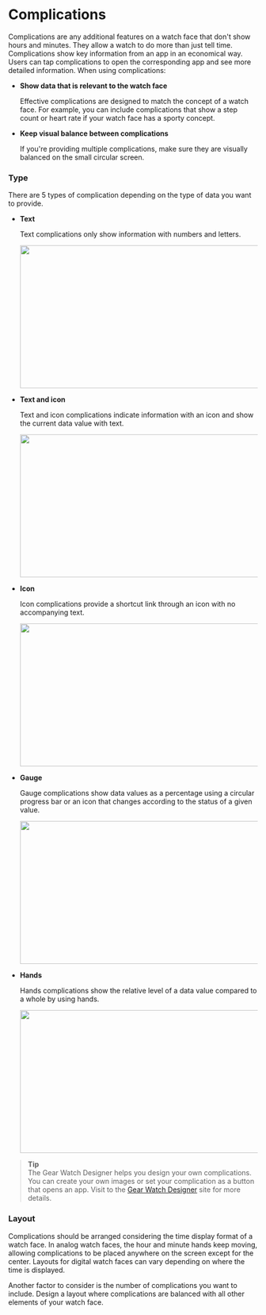 # Complications

Complications are any additional features on a watch face that don't show hours and minutes. They allow a watch to do more than just tell time. Complications show key information from an app in an economical way. Users can tap complications to open the corresponding app and see more detailed information. When using complications:

-   **Show data that is relevant to the watch face**

    Effective complications are designed to match the concept of a watch face. For example, you can include complications that show a step count or heart rate if your watch face has a sporty concept.



-   **Keep visual balance between complications**

    If you're providing multiple complications, make sure they are visually balanced on the small circular screen.

### Type


There are 5 types of complication depending on the type of data you want to provide.

-   **Text**

    Text complications only show information with numbers and letters.

    <img src="media/watchface_4.3.1_1.png" width="1760" height="288" />

-   **Text and icon**

    Text and icon complications indicate information with an icon and show the current data value with text.

    <img src="media/watchface_4.3.1_2.png" width="1760" height="288" />

-   **Icon**

    Icon complications provide a shortcut link through an icon with no accompanying text.

    <img src="media/watchface_4.3.1_3.png" width="1760" height="288" />

-   **Gauge**

    Gauge complications show data values as a percentage using a circular progress bar or an icon that changes according to the status of a given value.

    <img src="media/watchface_4.3.1_4.png" width="1760" height="288" />

-   **Hands**

    Hands complications show the relative level of a data value compared to a whole by using hands.

    <img src="media/watchface_4.3.1_5.png" width="1760" height="288" />


> **Tip**  
> The Gear Watch Designer helps you design your own complications. You can create your own images or set your complication as a button that opens an app. Visit to the [Gear Watch Designer](http://developer.samsung.com/gear/design/watch-designer) site for more details.



### Layout

Complications should be arranged considering the time display format of a watch face. In analog watch faces, the hour and minute hands keep moving, allowing complications to be placed anywhere on the screen except for the center. Layouts for digital watch faces can vary depending on where the time is displayed.

Another factor to consider is the number of complications you want to include. Design a layout where complications are balanced with all other elements of your watch face.
